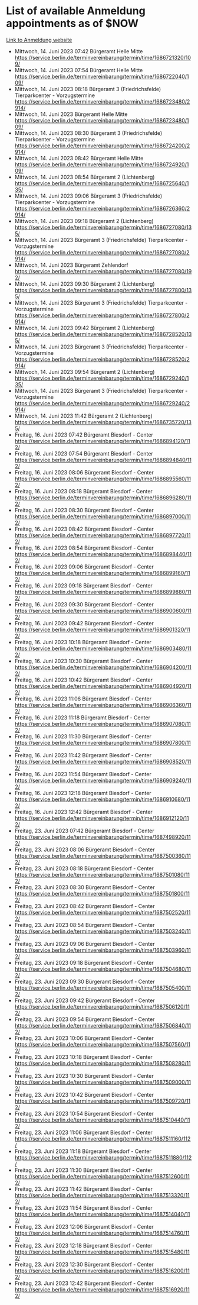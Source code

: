 # List of available Anmeldung appointments as of $NOW
[Link to Anmeldung website](https://service.berlin.de/terminvereinbarung/termin/tag.php?termin=1&anliegen[]=120686&dienstleisterlist=122210,122217,327316,122219,327312,122227,327314,122231,327346,122243,327348,122254,122252,329742,122260,329745,122262,329748,122271,327278,122273,327274,122277,327276,330436,122280,327294,122282,327290,122284,327292,122291,327270,122285,327266,122286,327264,122296,327268,150230,329760,122297,327286,122294,327284,122312,329763,122314,329775,122304,327330,122311,327334,122309,327332,317869,122281,327352,122279,329772,122283,122276,327324,122274,327326,122267,329766,122246,327318,122251,327320,122257,327322,122208,327298,122226,327300&herkunft=http%3A%2F%2Fservice.berlin.de%2Fdienstleistung%2F120686%2F)
- Mittwoch, 14. Juni 2023 07:42 Bürgeramt Helle Mitte https://service.berlin.de/terminvereinbarung/termin/time/1686721320/109/
- Mittwoch, 14. Juni 2023 07:54 Bürgeramt Helle Mitte https://service.berlin.de/terminvereinbarung/termin/time/1686722040/109/
- Mittwoch, 14. Juni 2023 08:18 Bürgeramt 3 (Friedrichsfelde) Tierparkcenter - Vorzugstermine https://service.berlin.de/terminvereinbarung/termin/time/1686723480/2914/
- Mittwoch, 14. Juni 2023  Bürgeramt Helle Mitte https://service.berlin.de/terminvereinbarung/termin/time/1686723480/109/
- Mittwoch, 14. Juni 2023 08:30 Bürgeramt 3 (Friedrichsfelde) Tierparkcenter - Vorzugstermine https://service.berlin.de/terminvereinbarung/termin/time/1686724200/2914/
- Mittwoch, 14. Juni 2023 08:42 Bürgeramt Helle Mitte https://service.berlin.de/terminvereinbarung/termin/time/1686724920/109/
- Mittwoch, 14. Juni 2023 08:54 Bürgeramt 2 (Lichtenberg) https://service.berlin.de/terminvereinbarung/termin/time/1686725640/135/
- Mittwoch, 14. Juni 2023 09:06 Bürgeramt 3 (Friedrichsfelde) Tierparkcenter - Vorzugstermine https://service.berlin.de/terminvereinbarung/termin/time/1686726360/2914/
- Mittwoch, 14. Juni 2023 09:18 Bürgeramt 2 (Lichtenberg) https://service.berlin.de/terminvereinbarung/termin/time/1686727080/135/
- Mittwoch, 14. Juni 2023  Bürgeramt 3 (Friedrichsfelde) Tierparkcenter - Vorzugstermine https://service.berlin.de/terminvereinbarung/termin/time/1686727080/2914/
- Mittwoch, 14. Juni 2023  Bürgeramt Zehlendorf https://service.berlin.de/terminvereinbarung/termin/time/1686727080/192/
- Mittwoch, 14. Juni 2023 09:30 Bürgeramt 2 (Lichtenberg) https://service.berlin.de/terminvereinbarung/termin/time/1686727800/135/
- Mittwoch, 14. Juni 2023  Bürgeramt 3 (Friedrichsfelde) Tierparkcenter - Vorzugstermine https://service.berlin.de/terminvereinbarung/termin/time/1686727800/2914/
- Mittwoch, 14. Juni 2023 09:42 Bürgeramt 2 (Lichtenberg) https://service.berlin.de/terminvereinbarung/termin/time/1686728520/135/
- Mittwoch, 14. Juni 2023  Bürgeramt 3 (Friedrichsfelde) Tierparkcenter - Vorzugstermine https://service.berlin.de/terminvereinbarung/termin/time/1686728520/2914/
- Mittwoch, 14. Juni 2023 09:54 Bürgeramt 2 (Lichtenberg) https://service.berlin.de/terminvereinbarung/termin/time/1686729240/135/
- Mittwoch, 14. Juni 2023  Bürgeramt 3 (Friedrichsfelde) Tierparkcenter - Vorzugstermine https://service.berlin.de/terminvereinbarung/termin/time/1686729240/2914/
- Mittwoch, 14. Juni 2023 11:42 Bürgeramt 2 (Lichtenberg) https://service.berlin.de/terminvereinbarung/termin/time/1686735720/135/
- Freitag, 16. Juni 2023 07:42 Bürgeramt Biesdorf - Center https://service.berlin.de/terminvereinbarung/termin/time/1686894120/112/
- Freitag, 16. Juni 2023 07:54 Bürgeramt Biesdorf - Center https://service.berlin.de/terminvereinbarung/termin/time/1686894840/112/
- Freitag, 16. Juni 2023 08:06 Bürgeramt Biesdorf - Center https://service.berlin.de/terminvereinbarung/termin/time/1686895560/112/
- Freitag, 16. Juni 2023 08:18 Bürgeramt Biesdorf - Center https://service.berlin.de/terminvereinbarung/termin/time/1686896280/112/
- Freitag, 16. Juni 2023 08:30 Bürgeramt Biesdorf - Center https://service.berlin.de/terminvereinbarung/termin/time/1686897000/112/
- Freitag, 16. Juni 2023 08:42 Bürgeramt Biesdorf - Center https://service.berlin.de/terminvereinbarung/termin/time/1686897720/112/
- Freitag, 16. Juni 2023 08:54 Bürgeramt Biesdorf - Center https://service.berlin.de/terminvereinbarung/termin/time/1686898440/112/
- Freitag, 16. Juni 2023 09:06 Bürgeramt Biesdorf - Center https://service.berlin.de/terminvereinbarung/termin/time/1686899160/112/
- Freitag, 16. Juni 2023 09:18 Bürgeramt Biesdorf - Center https://service.berlin.de/terminvereinbarung/termin/time/1686899880/112/
- Freitag, 16. Juni 2023 09:30 Bürgeramt Biesdorf - Center https://service.berlin.de/terminvereinbarung/termin/time/1686900600/112/
- Freitag, 16. Juni 2023 09:42 Bürgeramt Biesdorf - Center https://service.berlin.de/terminvereinbarung/termin/time/1686901320/112/
- Freitag, 16. Juni 2023 10:18 Bürgeramt Biesdorf - Center https://service.berlin.de/terminvereinbarung/termin/time/1686903480/112/
- Freitag, 16. Juni 2023 10:30 Bürgeramt Biesdorf - Center https://service.berlin.de/terminvereinbarung/termin/time/1686904200/112/
- Freitag, 16. Juni 2023 10:42 Bürgeramt Biesdorf - Center https://service.berlin.de/terminvereinbarung/termin/time/1686904920/112/
- Freitag, 16. Juni 2023 11:06 Bürgeramt Biesdorf - Center https://service.berlin.de/terminvereinbarung/termin/time/1686906360/112/
- Freitag, 16. Juni 2023 11:18 Bürgeramt Biesdorf - Center https://service.berlin.de/terminvereinbarung/termin/time/1686907080/112/
- Freitag, 16. Juni 2023 11:30 Bürgeramt Biesdorf - Center https://service.berlin.de/terminvereinbarung/termin/time/1686907800/112/
- Freitag, 16. Juni 2023 11:42 Bürgeramt Biesdorf - Center https://service.berlin.de/terminvereinbarung/termin/time/1686908520/112/
- Freitag, 16. Juni 2023 11:54 Bürgeramt Biesdorf - Center https://service.berlin.de/terminvereinbarung/termin/time/1686909240/112/
- Freitag, 16. Juni 2023 12:18 Bürgeramt Biesdorf - Center https://service.berlin.de/terminvereinbarung/termin/time/1686910680/112/
- Freitag, 16. Juni 2023 12:42 Bürgeramt Biesdorf - Center https://service.berlin.de/terminvereinbarung/termin/time/1686912120/112/
- Freitag, 23. Juni 2023 07:42 Bürgeramt Biesdorf - Center https://service.berlin.de/terminvereinbarung/termin/time/1687498920/112/
- Freitag, 23. Juni 2023 08:06 Bürgeramt Biesdorf - Center https://service.berlin.de/terminvereinbarung/termin/time/1687500360/112/
- Freitag, 23. Juni 2023 08:18 Bürgeramt Biesdorf - Center https://service.berlin.de/terminvereinbarung/termin/time/1687501080/112/
- Freitag, 23. Juni 2023 08:30 Bürgeramt Biesdorf - Center https://service.berlin.de/terminvereinbarung/termin/time/1687501800/112/
- Freitag, 23. Juni 2023 08:42 Bürgeramt Biesdorf - Center https://service.berlin.de/terminvereinbarung/termin/time/1687502520/112/
- Freitag, 23. Juni 2023 08:54 Bürgeramt Biesdorf - Center https://service.berlin.de/terminvereinbarung/termin/time/1687503240/112/
- Freitag, 23. Juni 2023 09:06 Bürgeramt Biesdorf - Center https://service.berlin.de/terminvereinbarung/termin/time/1687503960/112/
- Freitag, 23. Juni 2023 09:18 Bürgeramt Biesdorf - Center https://service.berlin.de/terminvereinbarung/termin/time/1687504680/112/
- Freitag, 23. Juni 2023 09:30 Bürgeramt Biesdorf - Center https://service.berlin.de/terminvereinbarung/termin/time/1687505400/112/
- Freitag, 23. Juni 2023 09:42 Bürgeramt Biesdorf - Center https://service.berlin.de/terminvereinbarung/termin/time/1687506120/112/
- Freitag, 23. Juni 2023 09:54 Bürgeramt Biesdorf - Center https://service.berlin.de/terminvereinbarung/termin/time/1687506840/112/
- Freitag, 23. Juni 2023 10:06 Bürgeramt Biesdorf - Center https://service.berlin.de/terminvereinbarung/termin/time/1687507560/112/
- Freitag, 23. Juni 2023 10:18 Bürgeramt Biesdorf - Center https://service.berlin.de/terminvereinbarung/termin/time/1687508280/112/
- Freitag, 23. Juni 2023 10:30 Bürgeramt Biesdorf - Center https://service.berlin.de/terminvereinbarung/termin/time/1687509000/112/
- Freitag, 23. Juni 2023 10:42 Bürgeramt Biesdorf - Center https://service.berlin.de/terminvereinbarung/termin/time/1687509720/112/
- Freitag, 23. Juni 2023 10:54 Bürgeramt Biesdorf - Center https://service.berlin.de/terminvereinbarung/termin/time/1687510440/112/
- Freitag, 23. Juni 2023 11:06 Bürgeramt Biesdorf - Center https://service.berlin.de/terminvereinbarung/termin/time/1687511160/112/
- Freitag, 23. Juni 2023 11:18 Bürgeramt Biesdorf - Center https://service.berlin.de/terminvereinbarung/termin/time/1687511880/112/
- Freitag, 23. Juni 2023 11:30 Bürgeramt Biesdorf - Center https://service.berlin.de/terminvereinbarung/termin/time/1687512600/112/
- Freitag, 23. Juni 2023 11:42 Bürgeramt Biesdorf - Center https://service.berlin.de/terminvereinbarung/termin/time/1687513320/112/
- Freitag, 23. Juni 2023 11:54 Bürgeramt Biesdorf - Center https://service.berlin.de/terminvereinbarung/termin/time/1687514040/112/
- Freitag, 23. Juni 2023 12:06 Bürgeramt Biesdorf - Center https://service.berlin.de/terminvereinbarung/termin/time/1687514760/112/
- Freitag, 23. Juni 2023 12:18 Bürgeramt Biesdorf - Center https://service.berlin.de/terminvereinbarung/termin/time/1687515480/112/
- Freitag, 23. Juni 2023 12:30 Bürgeramt Biesdorf - Center https://service.berlin.de/terminvereinbarung/termin/time/1687516200/112/
- Freitag, 23. Juni 2023 12:42 Bürgeramt Biesdorf - Center https://service.berlin.de/terminvereinbarung/termin/time/1687516920/112/
